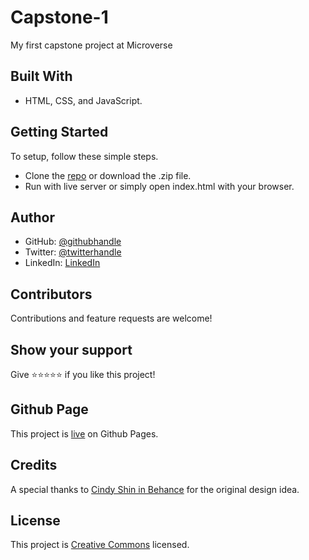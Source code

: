 # Capstone-1
My first capstone project at Microverse

## Built With

- HTML, CSS, and JavaScript.

## Getting Started
To setup, follow these simple steps.

- Clone the [repo](https://github.com/DJ-MrJay/Capstone-1) or download the .zip file. 
- Run with live server or simply open index.html with your browser.

## Author

- GitHub: [@githubhandle](https://github.com/DJ-MrJay)
- Twitter: [@twitterhandle](https://twitter.com/jonah_wambua)
- LinkedIn: [LinkedIn](https://www.linkedin.com/in/mr-jay/)

## Contributors

Contributions and feature requests are welcome!

## Show your support

Give ⭐️⭐️⭐️⭐️⭐️ if you like this project!

## Github Page

This project is [live](https://dj-mrjay.github.io/Capstone-1/) on Github Pages.

## Credits

A special thanks to [Cindy Shin in Behance](https://www.behance.net/adagio07) for the original design idea.

## License

This project is [Creative Commons](./LICENSE) licensed.

